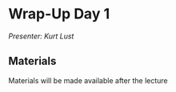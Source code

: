 # Wrap-Up Day 1

*Presenter: Kurt Lust*


## Materials

Materials will be made available after the lecture

<!--
<video src="https://462000265.lumidata.eu/2day-20251020/recordings/I102-WrapUpDay1.mp4" controls="controls"></video>
-->

<!--
-   A video recording will follow.
-->

<!--
-   [Slides](https://462000265.lumidata.eu/2day-20251020/files/LUMI-2day-20251020-I102-WrapUpDay1.pdf)

Archived materials on LUMI:

-   Slides: `/appl/local/training/2day-20251020/files/LUMI-2day-20251020-I102-WrapUpDay1.pdf`

-   Recording: `/appl/local/training/2day-20251020/recordings/I102-WrapUpDay1.mp4`
-->

